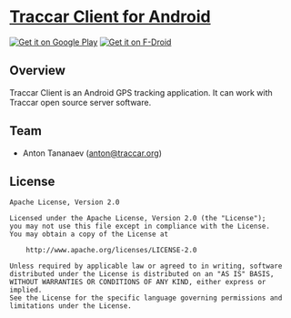 # [Traccar Client for Android](https://www.traccar.org/client)

<a href="https://play.google.com/store/apps/details?id=org.traccar.client" target="_blank">
<img src="https://play.google.com/intl/en_us/badges/images/generic/en-play-badge.png" alt="Get it on Google Play"/></a>
<a href="https://f-droid.org/repository/browse/?fdid=org.traccar.client" target="_blank">
<img src="https://f-droid.org/badge/get-it-on.png" alt="Get it on F-Droid"/></a>

## Overview

Traccar Client is an Android GPS tracking application. It can work with Traccar open source server software.

## Team

- Anton Tananaev ([anton@traccar.org](mailto:anton@traccar.org))

## License

    Apache License, Version 2.0

    Licensed under the Apache License, Version 2.0 (the "License");
    you may not use this file except in compliance with the License.
    You may obtain a copy of the License at

        http://www.apache.org/licenses/LICENSE-2.0

    Unless required by applicable law or agreed to in writing, software
    distributed under the License is distributed on an "AS IS" BASIS,
    WITHOUT WARRANTIES OR CONDITIONS OF ANY KIND, either express or implied.
    See the License for the specific language governing permissions and
    limitations under the License.
